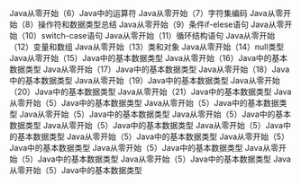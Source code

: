 Java从零开始（6）Java中的运算符
Java从零开始（7）字符集编码
Java从零开始（8）操作符和数据类型总结
Java从零开始（9）条件if-elese语句
Java从零开始（10）switch-case语句
Java从零开始（11）循环结构语句
Java从零开始（12）变量和数组
Java从零开始（13）类和对象
Java从零开始（14）null类型
Java从零开始（15）Java中的基本数据类型
Java从零开始（16）Java中的基本数据类型
Java从零开始（17）Java中的基本数据类型
Java从零开始（18）Java中的基本数据类型
Java从零开始（19）Java中的基本数据类型
Java从零开始（20）Java中的基本数据类型
Java从零开始（21）Java中的基本数据类型
Java从零开始（5）Java中的基本数据类型
Java从零开始（5）Java中的基本数据类型
Java从零开始（5）Java中的基本数据类型
Java从零开始（5）Java中的基本数据类型
Java从零开始（5）Java中的基本数据类型
Java从零开始（5）Java中的基本数据类型
Java从零开始（5）Java中的基本数据类型
Java从零开始（5）Java中的基本数据类型
Java从零开始（5）Java中的基本数据类型
Java从零开始（5）Java中的基本数据类型
Java从零开始（5）Java中的基本数据类型
Java从零开始（5）Java中的基本数据类型